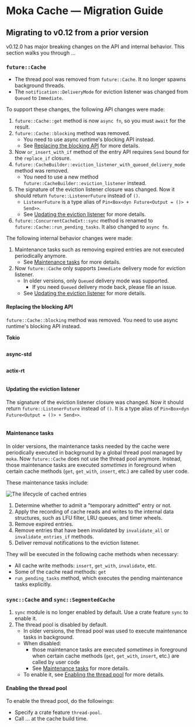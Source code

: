 # Moka Cache &mdash; Migration Guide

## Migrating to v0.12 from a prior version

v0.12.0 has major breaking changes on the API and internal behavior. This section
walks you through ...

### `future::Cache`

- The thread pool was removed from `future::Cache`. It no longer spawns background
  threads.
- The `notification::DeliveryMode` for eviction listener was changed from `Queued` to
  `Immediate`.

To support these changes, the following API changes were made:

1. `future::Cache::get` method is now `async fn`, so you must `await` for the result.
2. `future::Cache::blocking` method was removed.
   - You need to use async runtime's blocking API instead.
   - See [Replacing the blocking API](#replacing-the-blocking-api) for more details.
3. Now `or_insert_with_if` method of the entry API requires `Send` bound for the
   `replace_if` closure.
4. `future::CacheBuilder::eviction_listener_with_queued_delivery_mode` method was
   removed.
   - You need to use a new method `future::CacheBuilder::eviction_listener` instead.
5. The signature of the eviction listener closure was changed. Now it should return
   `future::ListenerFuture` instead of `()`.
   - `ListenerFuture` is a type alias of `Pin<Box<dyn Future<Output = ()> + Send>>`.
   - See [Updating the eviction listener](#updating-the-eviction-listener) for more
     details.
6. `future::ConcurrentCacheExt::sync` method is renamed to
   `future::Cache::run_pending_tasks`. It also changed to `async fn`.

The following internal behavior changes were made:

1. Maintenance tasks such as removing expired entries are not executed periodically
   anymore.
   - See [Maintenance tasks](#maintenance-tasks) for more details.
2. Now `future::Cache` only supports `Immediate` delivery mode for eviction listener.
   - In older versions, only `Queued` delivery mode was supported.
       - If you need `Queued` delivery mode back, please file an issue.
   - See [Updating the eviction listener](#updating-the-eviction-listener) for more
     details.


#### Replacing the blocking API

`future::Cache::blocking` method was removed. You need to use async runtime's
blocking API instead.

**Tokio**

```rust

```

**async-std**

```rust

```

**actix-rt**

```rust

```

#### Updating the eviction listener

The signature of the eviction listener closure was changed. Now it should return
`future::ListenerFuture` instead of `()`. It is a type alias of
`Pin<Box<dyn Future<Output = ()> + Send>>`.

```rust

```

#### Maintenance tasks

In older versions, the maintenance tasks needed by the cache were periodically
executed in background by a global thread pool managed by `moka`. Now `future::Cache`
does not use the thread pool anymore. Instead, those maintenance tasks are executed
_sometimes_ in foreground when certain cache methods (`get`, `get_with`, `insert`,
etc.) are called by user code.

These maintenance tasks include:

![The lifecycle of cached entries](https://github.com/moka-rs/moka/wiki/images/benchmarks/moka-tiny-lfu.png)

1. Determine whether to admit a "temporary admitted" entry or not.
2. Apply the recording of cache reads and writes to the internal data structures,
   such as LFU filter, LRU queues, and timer wheels.
3. Remove expired entries.
4. Remove entries that have been invalidated by `invalidate_all` or
   `invalidate_entries_if` methods.
5. Deliver removal notifications to the eviction listener.

They will be executed in the following cache methods when necessary:

- All cache write methods: `insert`, `get_with`, `invalidate`, etc.
- Some of the cache read methods: `get`
- `run_pending_tasks` method, which executes the pending maintenance tasks
  explicitly.


### `sync::Cache` and `sync::SegmentedCache`

1. `sync` module is no longer enabled by default. Use a crate feature `sync` to
   enable it.
2. The thread pool is disabled by default.
   - In older versions, the thread pool was used to execute maintenance tasks in
     background.
   - When disabled:
      - those maintenance tasks are executed _sometimes_ in foreground when certain
        cache methods (`get`, `get_with`, `insert`, etc.) are called by user code
      -  See [Maintenance tasks](#maintenance-tasks) for more details.
   - To enable it, see [Enabling the thread pool](#enabling-the-thread-pool) for more
     details.


#### Enabling the thread pool

To enable the thread pool, do the followings:

- Specify a crate feature `thread-pool`.
- Call ... at the cache build time.

